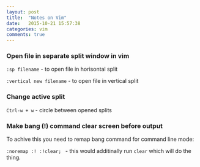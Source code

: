 ```yaml
---
layout: post
title:  "Notes on Vim"
date:   2015-10-21 15:57:38
categories: vim
comments: true
---
```


### Open file in separate split window in vim
```:sp filename``` - to open file in horisontal split

```:vertical new filename``` - to open file in vertical split

### Change active split
```Ctrl-w + w``` - circle between opened splits

### Make bang (!) command clear screen before output
To achive this you need to remap bang command for command line mode:

```:noremap :! :!clear; ``` - this would additinally run `clear` which will do the thing.
